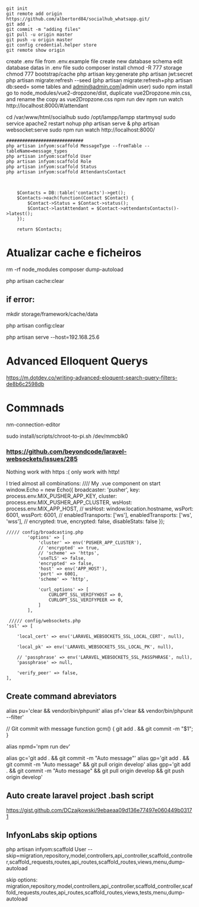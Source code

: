 	git init
	git remote add origin https://github.com/albertord84/socialhub_whatsapp.git/
	git add .
	git commit -m "adding files"
	git pull -u origin master
	git push -u origin master
	git config credential.helper store
	git remote show origin

create .env file from .env.example file
	create new database schema
	edit database datas in .env file
	sudo composer install
	chmod -R 777 storage
	chmod 777 bootstrap/cache
	php artisan key:generate
	php artisan jwt:secret
	php artisan migrate:refresh --seed (php artisan migrate:refresh+php artisan db:seed= some tables and admin@admin.com|admin user)
	sudo npm install
	go to node_modules/vue2-dropzone/dist, duplicate vue2Dropzone.min.css, and rename the copy as vue2Dropzone.css
	npm run dev
	npm run watch
	http://localhost:8000/#/attendant

cd /var/www/html/socialhub
	sudo /opt/lampp/lampp startmysql
	sudo service apache2 restart
	nohup php artisan serve &
	php artisan websocket:serve 
	sudo npm run watch
	http://localhost:8000/


	#############################
	php artisan infyom:scaffold MessageType --fromTable --tableName=message_types
	php artisan infyom:scaffold User
	php artisan infyom:scaffold Role
	php artisan infyom:scaffold Status
	php artisan infyom:scaffold AttendantsContact



        $Contacts = DB::table('contacts')->get();
        $Contacts->each(function(Contact $Contact) {
            $Contact->Status = $Contact->status();
            $Contact->lastAttendant = $Contact->attendantsContacts()->latest();
        });

        return $Contacts;


# Atualizar cache e ficheiros
rm -rf node_modules
composer dump-autoload 

php artisan cache:clear
## if error:
mkdir storage/framework/cache/data

php artisan config:clear


php artisan serve --host=192.168.25.6

# Advanced Elloquent Querys
https://m.dotdev.co/writing-advanced-eloquent-search-query-filters-de8b6c2598db



# Commnads
nm-connection-editor

sudo install/scripts/chroot-to-pi.sh /dev/mmcblk0


### https://github.com/beyondcode/laravel-websockets/issues/285
Nothing work with https :(  only work with http!

I tried almost all combinations:
     ////  My .vue component on start
            window.Echo = new Echo({
                broadcaster: 'pusher',
                key: process.env.MIX_PUSHER_APP_KEY,
                cluster: process.env.MIX_PUSHER_APP_CLUSTER,
                wsHost: process.env.MIX_APP_HOST,
                // wsHost: window.location.hostname,
                wsPort: 6001,
                wssPort: 6001,
                // enabledTransports: ['ws'],
                enabledTransports: ['ws', 'wss'],
                // encrypted: true,
                encrypted: false,
                disableStats: false
            });

    ///// config/broadcasting.php
            'options' => [
                'cluster' => env('PUSHER_APP_CLUSTER'),
                // 'encrypted' => true,
                // 'scheme' => 'https',       
                'useTLS' => false,
                'encrypted' => false,
                'host' => env('APP_HOST'),
                'port' => 6001,
                'scheme' => 'http',       

                'curl_options' => [
                    CURLOPT_SSL_VERIFYHOST => 0,
                    CURLOPT_SSL_VERIFYPEER => 0,
                ]         
            ],

     ///// config/websockets.php
    'ssl' => [

        'local_cert' => env('LARAVEL_WEBSOCKETS_SSL_LOCAL_CERT', null),

        'local_pk' => env('LARAVEL_WEBSOCKETS_SSL_LOCAL_PK', null),

        // 'passphrase' => env('LARAVEL_WEBSOCKETS_SSL_PASSPHRASE', null),
        'passphrase' => null,

        'verify_peer' => false,
    ],

## Create command abreviators
alias pu='clear && vendor/bin/phpunit'
alias pf='clear && vendor/bin/phpunit --filter'

// Git commit with message
function gcm() { git add . && git commit -m "$1"; }

alias npmd='npm run dev'

alias gc='git add . && git commit -m "Auto message"'
alias gp='git add . && git commit -m "Auto message" && git pull origin develop'
alias gpp='git add . && git commit -m "Auto message" && git pull origin develop && git push origin develop'

## Auto create laravel project .bash script
https://gist.github.com/DCzajkowski/9ebaeaa09d136e77497e060449b03171


## InfyonLabs skip options
php artisan infyom:scaffold User --skip=migration,repository,model,controllers,api_controller,scaffold_controller,scaffold_requests,routes,api_routes,scaffold_routes,views,menu,dump-autoload

skip options:
migration,repository,model,controllers,api_controller,scaffold_controller,scaffold_requests,routes,api_routes,scaffold_routes,views,tests,menu,dump-autoload
